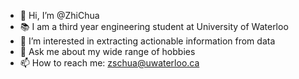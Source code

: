 - 👋 Hi, I’m @ZhiChua
- 📚 I am a third year engineering student at University of Waterloo
- 👀 I’m interested in extracting actionable information from data
- 💬 Ask me about my wide range of hobbies
- 📫 How to reach me: zschua@uwaterloo.ca


<!---
ZhiChua/ZhiChua is a ✨ special ✨ repository because its `README.md` (this file) appears on your GitHub profile.
You can click the Preview link to take a look at your changes.
--->
